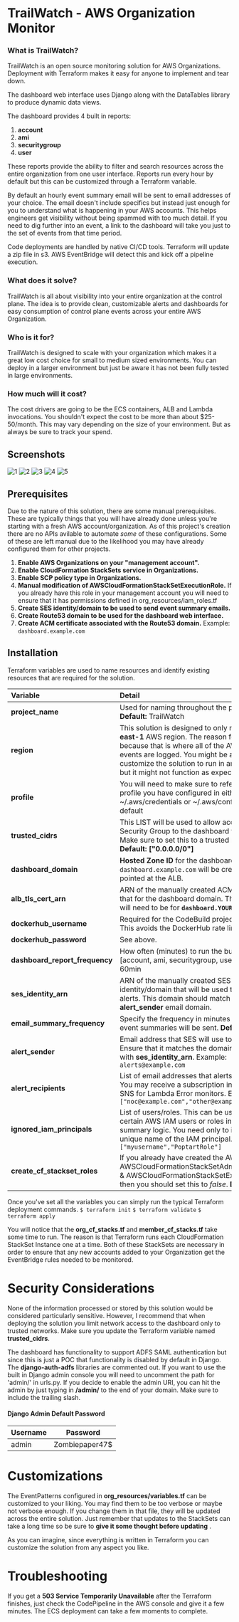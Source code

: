 # TrailWatch - AWS Organization Monitor

### What is TrailWatch?
TrailWatch is an open source monitoring solution for AWS Organizations. Deployment with Terraform makes it easy for anyone to implement and tear down.

The dashboard web interface uses Django along with the DataTables library to produce dynamic data views. 

The dashboard provides 4 built in reports:

1. **account**
2. **ami**
3. **securitygroup**
4. **user**

These reports provide the ability to filter and search resources across the entire organization from one user interface. Reports run every hour by default but this can be customized through a Terraform variable.

By default an hourly event summary email will be sent to email addresses of your choice. The email doesn't include specifics but instead just enough for you to understand what is happening in your AWS accounts. This helps engineers get visibility without being spammed with too much detail. If you need to dig further into an event, a link to the dashboard will take you just to the set of events from that time period.

Code deployments are handled by native CI/CD tools. Terraform will update a zip file in s3. AWS EventBridge will detect this and kick off a pipeline execution.

### What does it solve?
TrailWatch is all about visibility into your entire organization at the control plane. The idea is to provide clean, customizable alerts and dashboards for easy consumption of control plane events across your entire AWS Organization.

### Who is it for?
TrailWatch is designed to scale with your organization which makes it a great low cost choice for small to medium sized environments. You can deploy in a larger environment but just be aware it has not been fully tested in large environments.

### How much will it cost?
The cost drivers are going to be the ECS containers, ALB and Lambda invocations. You shouldn't expect the cost to be more than about $25-50/month. This may vary depending on the size of your environment. But as always be sure to track your spend.


## Screenshots
![1](https://github.com/thedeo/trailwatch/raw/master/images/1.png)
![2](https://github.com/thedeo/trailwatch/raw/master/images/2.png)
![3](https://github.com/thedeo/trailwatch/raw/master/images/3.png)
![4](https://github.com/thedeo/trailwatch/raw/master/images/4.png)
![5](https://github.com/thedeo/trailwatch/raw/master/images/5.png)

## Prerequisites
Due to the nature of this solution, there are some manual prerequisites. These are typically things that you will have already done unless you're starting with a fresh AWS account/organization. As of this project's creation there are no APIs avilable to automate *some* of these configurations. Some of these are left manual due to the likelihood you may have already configured them for other projects.

1. **Enable AWS Organizations on your "management account".**
2. **Enable CloudFormation StackSets service in Organizations.**
3. **Enable SCP policy type in Organizations.**
4. **Manual modification of AWSCloudFormationStackSetExecutionRole.**
	If you already have this role in your management account you will need to ensure
	that it has permissions defined in org_resources/iam_roles.tf
5. **Create SES identity/domain to be used to send event summary emails.**
6. **Create Route53 domain to be used for the dashboard web interface.**
7. **Create ACM certificate associated with the Route53 domain.**
	Example: `dashboard.example.com`

## Installation
Terraform variables are used to name resources and identify existing resources that are required for the solution.

| Variable    | Detail                                                                                           |
| :---------------------------- | :------------------------------------ |
| **project_name**  			| Used for naming throughout the project. **Default:** TrailWatch |
| **region**  					| This solution is designed to only run in the **us-east-1** AWS region. The reason for this is because that is where all of the AWS global events are logged. You might be able to customize the solution to run in another region but it might not function as expected.  |
| **profile** 					| You will need to make sure to reference the profile you have configured in either ~/.aws/credentials or ~/.aws/config.  **Default:** default |
| **trusted_cidrs** 					| This LIST will be used to allow access via Security Group to the dashboard web interface. Make sure to set this to a trusted network.  **Default:** **["0.0.0.0/0"]** |
| **dashboard_domain** 			| **Hosted Zone ID** for the dashboard. An Alias for `dashboard.example.com` will be created and pointed at the ALB. |
| **alb_tls_cert_arn** 			| ARN of the manually created ACM certificate that for the dashboard domain. The certificate will need to be for **`dashboard.YOURDOMAIN.com`**.  |
| **dockerhub_username** 		| Required for the CodeBuild project to sign in. This avoids the DockerHub rate limit.|
| **dockerhub_password** 		| See above. |
| **dashboard_report_frequency**| How often (minutes) to run the built in reports [account, ami, securitygroup, user]. **Default:** 60min |
| **ses_identity_arn** 			| ARN of the manually created SES identity/domain that will be used to send email alerts. This domain should match the **alert_sender** email domain.  |
| **email_summary_frequency** 				| Specify the frequency in minutes for how often event summaries will be sent. **Default:** 60 |
| **alert_sender** 				| Email address that SES will use to send alerts. Ensure that it matches the domain associated with **ses_identity_arn**. Example: `alerts@example.com` |
| **alert_recipients** 			| List of email addresses that alerts will be sent to. You may receive a subscription invitation from SNS for Lambda Error monitors. Example: `["noc@example.com","other@example.com"]`  |
| **ignored_iam_principals** 	| List of users/roles. This can be used to ignore certain AWS IAM users or roles in the email summary logic. You need only to include the unique name of the IAM principal. Example: `["myusername","PoptartRole"]` |
| **create_cf_stackset_roles** 	| If you already have created the AWS roles AWSCloudFormationStackSetAdministrationRole & AWSCloudFormationStackSetExecutionRole then you should set this to *false*. **Default:** true |

Once you've set all the variables you can simply run the typical Terraform deployment commands.
`$ terraform init`
`$ terraform validate`
`$ terraform apply`

You will notice that the **org_cf_stacks.tf** and **member_cf_stacks.tf** take some time to run. The reason is that Terraform runs each CloudFormation StackSet Instance one at a time. Both of these StackSets are necessary in order to ensure that any new accounts added to your Organization get the EventBridge rules needed to be monitored.


# Security Considerations

None of the information processed or stored by this solution would be considered particularly sensitive. However, I recommend that when deploying the solution you limit network access to the dashboard only to trusted networks. Make sure you update the Terraform variable named **trusted_cidrs**.

The dashboard has functionality to support ADFS SAML authentication but since this is just a POC that functionality is disabled by default in Django. The **django-auth-adfs** libraries are commented out. If you want to use the built in Django admin console you will need to uncomment the path for 'admin/' in urls.py. If you decide to enable the admin URI, you can hit the admin by just typing in **/admin/** to the end of your domain. Make sure to include the trailing slash.

#### Django Admin Default Password
| Username | Password      |
|----------|---------------|
| admin    | Zombiepaper47$|


# Customizations

The EventPatterns configured in **org_resources/variables.tf** can be customized to your liking. You may find them to be too verbose or maybe not verbose enough. If you change them in that file, they will be updated across the entire solution. Just remember that updates to the StackSets can take a long time so be sure to **give it some thought before updating** .

As you can imagine, since everything is written in Terraform you can customize the solution from any aspect you like.

# Troubleshooting

If you get a **503 Service Temporarily Unavailable** after the Terraform finishes, just check the CodePipeline in the AWS console and give it a few minutes. The ECS deployment can take a few moments to complete.
